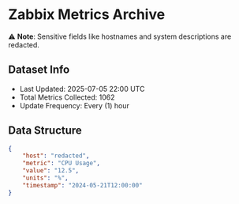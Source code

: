 # Zabbix Metrics Archive

⚠️ **Note**: Sensitive fields like hostnames and system descriptions are redacted.

## Dataset Info
- Last Updated: 2025-07-05 22:00 UTC
- Total Metrics Collected: 1062
- Update Frequency: Every (1) hour

## Data Structure
```json
{
    "host": "redacted",
    "metric": "CPU Usage",
    "value": "12.5",
    "units": "%",
    "timestamp": "2024-05-21T12:00:00"
}
```
